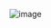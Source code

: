 ![image](https://github.com/tej-mahender/IoT/assets/148678239/1bbbe6af-7ee1-491d-8aed-eea7782d4f88)
